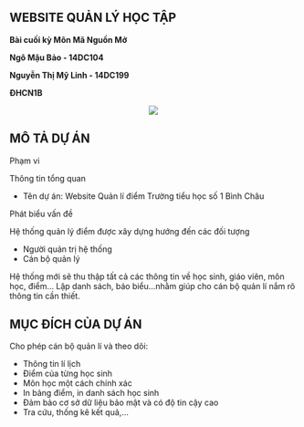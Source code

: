 ﻿## WEBSITE QUẢN LÝ HỌC TẬP 
**Bài cuối kỳ Môn Mã Nguồn Mở**

**Ngô Mậu Bảo - 14DC104**

**Nguyễn Thị Mỹ Linh - 14DC199**

**ĐHCN1B**

<p align="center"><img src="https://encrypted-tbn0.gstatic.com/images?q=tbn:ANd9GcT6GBJ3HZ2QOPov7y4VWYikZfERbhGK5KTr7Xs0Qud_4oKh00B61g"></p>

## MÔ TẢ DỰ ÁN

Phạm vi

Thông tin tổng quan

<ul>
  <li>Tên dự án: Website Quản lí điểm Trường tiểu học số 1 Bình Châu</li>
</ul>

Phát biểu vấn đề

Hệ thống quản lý điểm được xây dựng hướng đến các đối tượng
<ul>
  <li>Người quản trị hệ thống</li>
  <li>Cán bộ quản lý</li>
</ul>
Hệ thống mới sẽ thu thập tất cả các thông tin về học sinh, giáo viên, môn học, điểm…
Lập danh sách, báo biểu…nhằm giúp cho cán bộ quản lí nắm rõ thông tin cần thiết.


## MỤC ĐÍCH CỦA DỰ ÁN  

Cho phép cán bộ quản lí và theo dõi:
<ul>
  <li>Thông tin lí lịch</li>
  <li>Điểm của từng học sinh</li>
  <li>Môn học một cách chính xác</li>
  <li>In bảng điểm, in danh sách học sinh</li>
  <li>Đảm bảo cơ sở dữ liệu bảo mật và có độ tin cậy cao</li>
  <li>Tra cứu, thống kê kết quả,...</li>
</ul>
